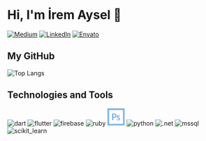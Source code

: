 <h1>Hi, I'm İrem Aysel 👋</h1>

[![Medium](https://img.shields.io/badge/Blog-Medium-informational?style=flat-square&logo=jekyll&logoColor=white)](https://medium.com/@aysel.ipek) [![LinkedIn](https://img.shields.io/badge/LinkedIn-iremayselipek-informational?style=flat-square&logo=linkedin&logoColor=white)](https://www.linkedin.com/in/iremayselipek/) [![Envato](https://img.shields.io/badge/Envato-iremipek-informational?style=flat-square&logo=jekyll&logoColor=white)](https://codecanyon.net/user/iremipek/portfolio/)

 ## My GitHub
![Top Langs](https://github-readme-stats.vercel.app/api/top-langs/?username=iremaysel&hide=TeX&layout=compact)

##  Technologies and Tools
<img src="https://www.vectorlogo.zone/logos/dartlang/dartlang-icon.svg" alt="dart" width="40" height="40"/> <img src="https://www.vectorlogo.zone/logos/flutterio/flutterio-icon.svg" alt="flutter" width="40" height="40"/> <img src="https://www.vectorlogo.zone/logos/firebase/firebase-icon.svg" alt="firebase" width="40" height="40"/> <img src="https://www.vectorlogo.zone/logos/ruby-lang/ruby-lang-icon.svg" alt="ruby" height="40"/> <img src="https://raw.githubusercontent.com/devicons/devicon/master/icons/photoshop/photoshop-line.svg" alt="photoshop" width="40" height="40"/> <img src="https://www.vectorlogo.zone/logos/python/python-icon.svg" alt="python" width="40" height="40"/> <img src="https://www.vectorlogo.zone/logos/dotnet/dotnet-icon.svg" alt=".net" width="40" height="40"/> <img src="https://www.svgrepo.com/show/303229/microsoft-sql-server-logo.svg" alt="mssql" width="40" height="40"/> <img src="https://upload.wikimedia.org/wikipedia/commons/0/05/Scikit_learn_logo_small.svg" alt="scikit_learn" width="40" height="40"/>

